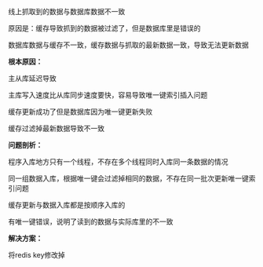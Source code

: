 线上抓取到的数据与数据库数据不一致


原因是：缓存导致抓到的数据被过滤了，但是数据库里是错误的

数据库数据与缓存不一致，缓存数据与抓取的最新数据一致，导致无法更新数据


**根本原因：**

主从库延迟导致

主库写入速度比从库同步速度要快，容易导致唯一键索引插入问题

缓存更新成功了但是数据库因为唯一键更新失败

缓存过滤掉最新数据导致不一致



**问题剖析：**

程序入库地方只有一个线程，不存在多个线程同时入库同一条数据的情况

同一组数据入库，根据唯一键会过滤掉相同的数据，不存在同一批次更新唯一键索引问题

缓存更新与数据入库都是按顺序入库的

有唯一键错误，说明了读到的数据与实际库里的不一致





**解决方案：**

将redis key修改掉

